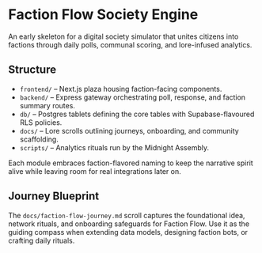 # Faction Flow Society Engine

An early skeleton for a digital society simulator that unites citizens into factions through daily polls, communal scoring, and lore-infused analytics.

## Structure
- `frontend/` – Next.js plaza housing faction-facing components.
- `backend/` – Express gateway orchestrating poll, response, and faction summary routes.
- `db/` – Postgres tablets defining the core tables with Supabase-flavoured RLS policies.
- `docs/` – Lore scrolls outlining journeys, onboarding, and community scaffolding.
- `scripts/` – Analytics rituals run by the Midnight Assembly.

Each module embraces faction-flavored naming to keep the narrative spirit alive while leaving room for real integrations later on.

## Journey Blueprint

The `docs/faction-flow-journey.md` scroll captures the foundational idea, network rituals, and onboarding safeguards for Faction Flow. Use it as the guiding compass when extending data models, designing faction bots, or crafting daily rituals.
